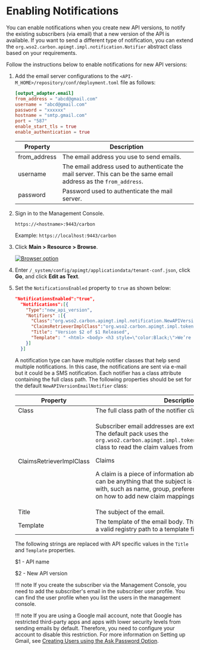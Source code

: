 # Enabling Notifications

You can enable notifications when you create new API versions, to notify the existing subscribers (via email) that a new version of the API is available. If you want to send a different type of notification, you can extend the `org.wso2.carbon.apimgt.impl.notification.Notifier` abstract class based on your requirements.

Follow the instructions below to enable notifications for new API versions:

1.  Add the email server configurations to the `<API-M_HOME>/repository/conf/deployment.toml` file as follows:

    ``` toml
    [output_adapter.email]
    from_address = "abcd@gmail.com"
    username = "abcd@gmail.com"
    password = "xxxxxx"
    hostname = "smtp.gmail.com"
    port = "587"
    enable_start_tls = true
    enable_authentication = true
    ```

    | Property               | Description                                                                                                               |
    |------------------------|---------------------------------------------------------------------------------------------------------------------------|
    | from_address           | The email address you use to send emails.                                                                                  |
    | username               | The email address used to authenticate the mail server. This can be the same email address as the `from_address`. |
    | password               | Password used to authenticate the mail server.                                                                            |

2.  Sign in to the Management Console.

    `https://<hostname>:9443/carbon` 
   
    Example: `https://localhost:9443/carbon`

3. Click **Main &gt; Resource &gt; Browse**.

    [![Browser option]({{base_path}}/assets/img/learn/browse-option.png)]({{base_path}}/assets/img/learn/browse-option.png)


4.  Enter `/_system/config/apimgt/applicationdata/tenant-conf.json`, click **Go**, and click **Edit as Text**.

5.  Set the `NotificationsEnabled` property to `true` as shown below:

    ``` json
    "NotificationsEnabled":"true",
      "Notifications":[{
        "Type":"new_api_version",
        "Notifiers" :[{
          "Class":"org.wso2.carbon.apimgt.impl.notification.NewAPIVersionEmailNotifier",
          "ClaimsRetrieverImplClass":"org.wso2.carbon.apimgt.impl.token.DefaultClaimsRetriever",
          "Title": "Version $2 of $1 Released",
          "Template": " <html> <body> <h3 style=\"color:Black;\">We’re happy to announce the arrival of the next major version $2 of $1 API which is now available in Our Developer Portal.</h3><a href=\"https://localhost:9443/devportal\">Click here to Visit WSO2 API Developer Portal</a></body></html>" 
        }]
      }]
    ```

    A notification type can have multiple notifier classes that help send multiple notifications. In this case, the notifications are sent via e-mail but it could be a SMS notification. Each notifier has a class attribute containing the full class path. The following properties should be set for the default `NewAPIVersionEmailNotifier` class:

    <table>
    <thead>
    <tr class="header">
    <th>Property</th>
    <th>Description</th>
    </tr>
    </thead>
    <tbody>
    <tr class="odd">
    <td>Class</td>
    <td>The full class path of the notifier class.</td>
    </tr>
    <tr class="even">
    <td>ClaimsRetrieverImplClass</td>
    <td><p>Subscriber email addresses are extracted from user claims. The default pack uses the <code>org.wso2.carbon.apimgt.impl.token.DefaultClaimsRetriever</code> class to read the claim values from the user store.</p>
      <div class="admonition note">
      <p class="admonition-title">Claims</p>
      <p>A claim is a piece of information about a particular subject. It can be anything that the subject is owned by or associated with, such as name, group, preferences, etc. For information on how to add new claim mappings, see <a href="https://is.docs.wso2.com/en/5.9.0/learn/configuring-claims/">Configuring Claims</a>.</p>
      </div>
    </td>
    </tr>
    <tr class="odd">
    <td>Title</td>
    <td>The subject of the email.</td>
    </tr>
    <tr class="even">
    <td>Template</td>
    <td>The template of the email body. This can be string values or a valid registry path to a template file.</td>
    </tr>
    </tbody>
    </table>

    The following strings are replaced with API specific values in the `Title` and `Template` properties.

    $1 - API name

    $2 - New API version

    !!! note
        If you create the subscriber via the Management Console, you need to add the subscriber's email in the subscriber user profile. You can find the user profile when you list the users in the management console.

    !!! note
        If you are using a Google mail account, note that Google has restricted third-party apps and apps with lower security levels from sending emails by default. Therefore, you need to configure your account to disable this restriction. For more information on Setting up Gmail, see [Creating Users using the Ask Password Option](https://is.docs.wso2.com/en/5.9.0/learn/creating-users-using-the-ask-password-option/).



